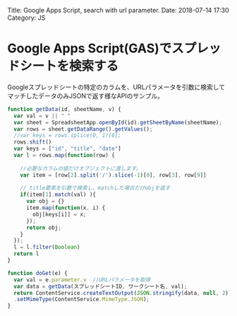 Title: Google Apps Script, search with url parameter.
Date: 2018-07-14 17:30
Category: JS

# Google Apps Script(GAS)でスプレッドシートを検索する

Googleスプレッドシートの特定のカラムを、URLパラメータを引数に検索して
マッチしたデータのみJSONで返す様なAPIのサンプル。

```javascript
function getData(id, sheetName, v) {
  var val = v || " "
  var sheet = SpreadsheetApp.openById(id).getSheetByName(sheetName);
  var rows = sheet.getDataRange().getValues();
  //var keys = rows.splice(0, 1)[0];
  rows.shift()
  var keys = ["id", "title", "date"]
  var l = rows.map(function(row) {
      
    //必要なカラムの値だけオブジェクトに渡します。
    var item = [row[2].split('/').slice(-1)[0], row[3], row[9]] 
    
    // title要素を引数で検索し、matchした場合だけobjを返す
    if(item[1].match(val) ){
      var obj = {}
      item.map(function(x, i) {
        obj[keys[i]] = x;
      });
      return obj;
    }
  });
  l = l.filter(Boolean)
  return l
}

function doGet(e) {
  var val = e.parameter.v  //URLパラメータを取得
  var data = getData(スプレッドシートID, ワークシート名, val);
  return ContentService.createTextOutput(JSON.stringify(data, null, 2))
  .setMimeType(ContentService.MimeType.JSON);
}


```


